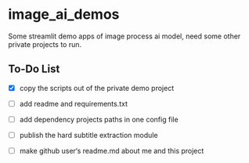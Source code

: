 # image_ai_demos

Some streamlit demo apps of image process ai model, need some other private projects to run.


## To-Do List
- [X] copy the scripts out of the private demo project
- [ ] add readme and requirements.txt
- [ ] add dependency projects paths in one config file
- [ ] publish the hard subtitle extraction module
- [ ] make github user‘s readme.md about me and this project 
 